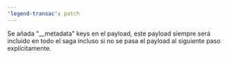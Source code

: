 ```yaml
---
'legend-transac': patch
---
```


Se añada "\_\_metadata" keys en el payload, este payload siempre será incluido en todo el saga incluso si no se pasa el payload al siguiente paso explícitamente.
